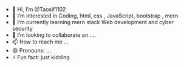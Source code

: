 - 👋 Hi, I’m @Taosif1102
- 👀 I’m interested in Coding, html, css , JavaScript, bootstrap , mern
- 🌱 I’m currently learning mern stack Web development and cyber security 
- 💞️ I’m looking to collaborate on ....
- 📫 How to reach me ...
- 😄 Pronouns: ...
- ⚡ Fun fact: just kidding 

<!---
Taosif1102/Taosif1102 is a ✨ special ✨ repository because its `README.md` (this file) appears on your GitHub profile.
You can click the Preview link to take a look at your changes.
--->
